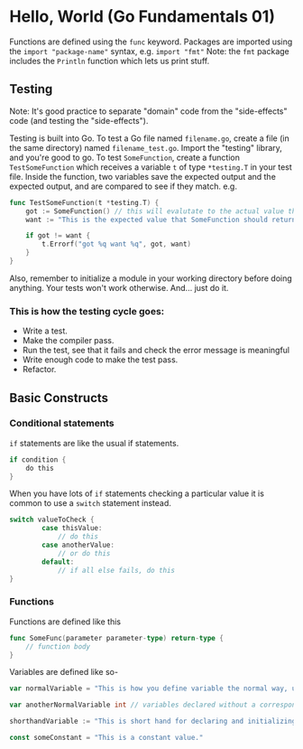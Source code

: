 # Hello, World (Go Fundamentals 01)

Functions are defined using the `func` keyword.
Packages are imported using the `import "package-name"` syntax, e.g. `import "fmt"`
Note: the `fmt` package includes the `Println` function which lets us print stuff.

## Testing

Note: It's good practice to separate "domain" code from the "side-effects" code (and testing the "side-effects").

Testing is built into Go. To test a Go file named `filename.go`, create a file (in the same directory) named `filename_test.go`.
Import the "testing" library, and you're good to go.
To test `SomeFunction`, create a function `TestSomeFunction` which receives a variable `t` of type `*testing.T` in your test file.
Inside the function, two variables save the expected output and the expected output, and are compared to see if they match. 
e.g.
```go
func TestSomeFunction(t *testing.T) {
	got := SomeFunction() // this will evalutate to the actual value that the function returns
	want := "This is the expected value that SomeFunction should return"

	if got != want {
		t.Errorf("got %q want %q", got, want)
	}
}
```

Also, remember to initialize a module in your working directory before doing anything. Your tests won't work otherwise. And... just do it.

### This is how the testing cycle goes:
- Write a test.
- Make the compiler pass.
- Run the test, see that it fails and check the error message is meaningful
- Write enough code to make the test pass.
-	Refactor.

## Basic Constructs

### Conditional statements
`if` statements are like the usual if statements.
```go
if condition {
	do this
}
```

When you have lots of `if` statements checking a particular value it is common to use a `switch` statement instead.
```go
switch valueToCheck {
		case thisValue:
			// do this
		case anotherValue:
			// or do this
		default:
			// if all else fails, do this
}
```

### Functions
Functions are defined like this 
```go
func SomeFunc(parameter parameter-type) return-type {
	// function body
}
```

Variables are defined like so-
```go
var normalVariable = "This is how you define variable the normal way, using the var keyword. The type if inferred here."

var anotherNormalVariable int // variables declared without a corresponding initialization are zero-valued. e.g. 0 for an int.

shorthandVariable := "This is short hand for declaring and initializing a variable." // This syntax is only available inside functions

const someConstant = "This is a constant value."
```

